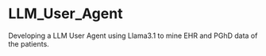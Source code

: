 # LLM_User_Agent
Developing a LLM User Agent using Llama3.1 to mine EHR and PGhD data of  the patients.

